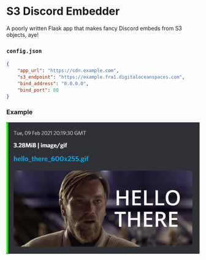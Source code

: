 # S3 Discord Embedder
A poorly written Flask app that makes fancy Discord embeds from S3 objects, aye!

### `config.json`
```json
{
    "app_url": "https://cdn.example.com",
    "s3_endpoint": "https://example.fra1.digitaloceanspaces.com",
    "bind_address": "0.0.0.0",
    "bind_port": 80
}
```

### Example
![example.png](example.png)
